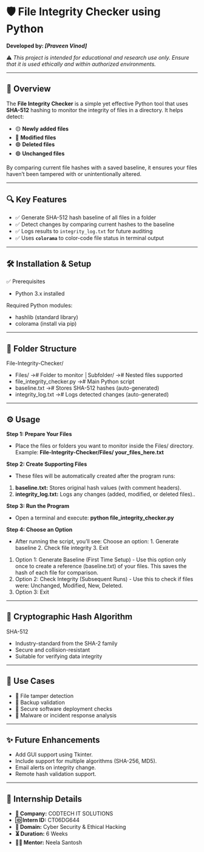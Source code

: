 # 🛡️ File Integrity Checker using Python

**Developed by: _[Praveen Vinod]_**

⚠️ _This project is intended for educational and research use only. Ensure that it is used ethically and within authorized environments._

---

## 📌 Overview

The **File Integrity Checker** is a simple yet effective Python tool that uses **SHA-512** hashing to monitor the integrity of files in a directory. It helps detect:

- 🟡 **Newly added files**
- 🔴 **Modified files**
- 🟣 **Deleted files**
- 🟢 **Unchanged files**

By comparing current file hashes with a saved baseline, it ensures your files haven’t been tampered with or unintentionally altered.

---

## 🔍 Key Features

- ✅ Generate SHA-512 hash baseline of all files in a folder
- ✅ Detect changes by comparing current hashes to the baseline
- ✅ Logs results to `integrity_log.txt` for future auditing
- ✅ Uses **`colorama`** to color-code file status in terminal output

---

## 🛠️ Installation & Setup
✅ Prerequisites
- Python 3.x installed

Required Python modules:
- hashlib (standard library)
- colorama (install via pip)

---

## 📁 Folder Structure
File-Integrity-Checker/
- Files/                    -># Folder to monitor
 │Subfolder/                -># Nested files supported
- file_integrity_checker.py -># Main Python script
- baseline.txt              -># Stores SHA-512 hashes (auto-generated)
- integrity_log.txt         -># Logs detected changes (auto-generated)

--- 

## ⚙️ Usage

**Step 1: Prepare Your Files** 
- Place the files or folders you want to monitor inside the Files/ directory.
Example: **File-Integrity-Checker/Files/ your_files_here.txt**

**Step 2: Create Supporting Files** 
- These files will be automatically created after the program runs:
1. **baseline.txt:** Stores original hash values (with comment headers).
2. **integrity_log.txt:** Logs any changes (added, modified, or deleted files)..

**Step 3: Run the Program** 
- Open a terminal and execute: **python file_integrity_checker.py**

**Step 4: Choose an Option** 
- After running the script, you’ll see: Choose an option: 1. Generate baseline 2. Check file integrity 3. Exit
1. Option 1: Generate Baseline (First Time Setup) - Use this option only once to create a reference (baseline.txt) of your files. This saves the hash of each file for comparison.
2. Option 2: Check Integrity (Subsequent Runs) - Use this to check if files were: Unchanged, Modified, New, Deleted.
3. Option 3: Exit

---

## 🔐 Cryptographic Hash Algorithm
SHA-512
- Industry-standard from the SHA-2 family
- Secure and collision-resistant
- Suitable for verifying data integrity

---

## 🧠 Use Cases
- 🧩 File tamper detection
- 🔄 Backup validation
- 🔐 Secure software deployment checks
- 🧪 Malware or incident response analysis

---

## ✨ Future Enhancements
- Add GUI support using Tkinter.
- Include support for multiple algorithms (SHA-256, MD5).
- Email alerts on integrity change.
- Remote hash validation support.

---

## 📑 Internship Details

- **🏢 Company:** CODTECH IT SOLUTIONS  
- **🆔 Intern ID:** CT06DG644  
- **📂 Domain:** Cyber Security & Ethical Hacking  
- **⏳ Duration:** 6 Weeks  
- **👨‍🏫 Mentor:** Neela Santosh  
